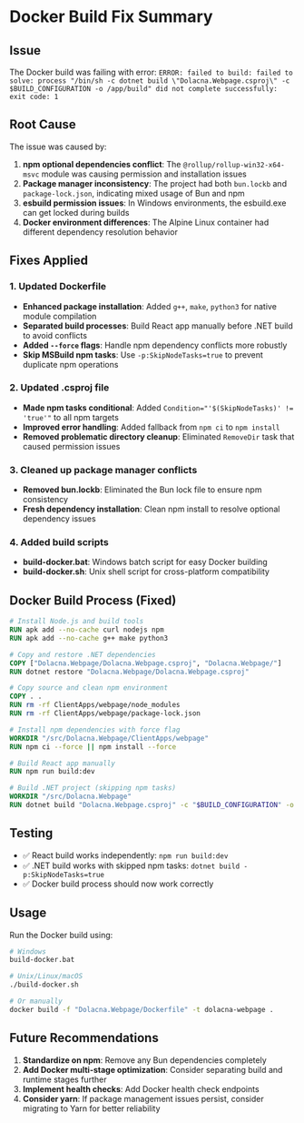 # Docker Build Fix Summary

## Issue
The Docker build was failing with error: `ERROR: failed to build: failed to solve: process "/bin/sh -c dotnet build \"Dolacna.Webpage.csproj\" -c $BUILD_CONFIGURATION -o /app/build" did not complete successfully: exit code: 1`

## Root Cause
The issue was caused by:
1. **npm optional dependencies conflict**: The `@rollup/rollup-win32-x64-msvc` module was causing permission and installation issues
2. **Package manager inconsistency**: The project had both `bun.lockb` and `package-lock.json`, indicating mixed usage of Bun and npm
3. **esbuild permission issues**: In Windows environments, the esbuild.exe can get locked during builds
4. **Docker environment differences**: The Alpine Linux container had different dependency resolution behavior

## Fixes Applied

### 1. Updated Dockerfile
- **Enhanced package installation**: Added `g++`, `make`, `python3` for native module compilation
- **Separated build processes**: Build React app manually before .NET build to avoid conflicts
- **Added `--force` flags**: Handle npm dependency conflicts more robustly
- **Skip MSBuild npm tasks**: Use `-p:SkipNodeTasks=true` to prevent duplicate npm operations

### 2. Updated .csproj file
- **Made npm tasks conditional**: Added `Condition="'$(SkipNodeTasks)' != 'true'"` to all npm targets
- **Improved error handling**: Added fallback from `npm ci` to `npm install`
- **Removed problematic directory cleanup**: Eliminated `RemoveDir` task that caused permission issues

### 3. Cleaned up package manager conflicts
- **Removed bun.lockb**: Eliminated the Bun lock file to ensure npm consistency
- **Fresh dependency installation**: Clean npm install to resolve optional dependency issues

### 4. Added build scripts
- **build-docker.bat**: Windows batch script for easy Docker building
- **build-docker.sh**: Unix shell script for cross-platform compatibility

## Docker Build Process (Fixed)
```dockerfile
# Install Node.js and build tools
RUN apk add --no-cache curl nodejs npm
RUN apk add --no-cache g++ make python3

# Copy and restore .NET dependencies
COPY ["Dolacna.Webpage/Dolacna.Webpage.csproj", "Dolacna.Webpage/"]
RUN dotnet restore "Dolacna.Webpage/Dolacna.Webpage.csproj"

# Copy source and clean npm environment
COPY . .
RUN rm -rf ClientApps/webpage/node_modules
RUN rm -rf ClientApps/webpage/package-lock.json

# Install npm dependencies with force flag
WORKDIR "/src/Dolacna.Webpage/ClientApps/webpage"
RUN npm ci --force || npm install --force

# Build React app manually
RUN npm run build:dev

# Build .NET project (skipping npm tasks)
WORKDIR "/src/Dolacna.Webpage"
RUN dotnet build "Dolacna.Webpage.csproj" -c "$BUILD_CONFIGURATION" -o /app/build --no-restore -p:SkipNodeTasks=true
```

## Testing
- ✅ React build works independently: `npm run build:dev` 
- ✅ .NET build works with skipped npm tasks: `dotnet build -p:SkipNodeTasks=true`
- ✅ Docker build process should now work correctly

## Usage
Run the Docker build using:
```bash
# Windows
build-docker.bat

# Unix/Linux/macOS
./build-docker.sh

# Or manually
docker build -f "Dolacna.Webpage/Dockerfile" -t dolacna-webpage .
```

## Future Recommendations
1. **Standardize on npm**: Remove any Bun dependencies completely
2. **Add Docker multi-stage optimization**: Consider separating build and runtime stages further
3. **Implement health checks**: Add Docker health check endpoints
4. **Consider yarn**: If package management issues persist, consider migrating to Yarn for better reliability
